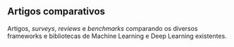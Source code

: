 ## Artigos comparativos

Artigos, _surveys_, _reviews_ e _benchmarks_ comparando os diversos frameworks e bibliotecas de Machine Learning e Deep Learning existentes.
